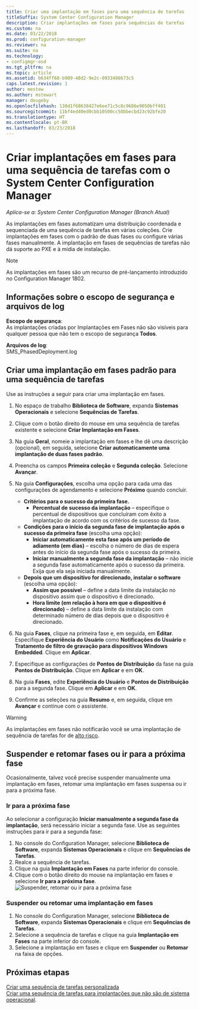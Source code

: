 ```yaml
---
title: Criar uma implantação em fases para uma sequência de tarefas
titleSuffix: System Center Configuration Manager
description: Criar implantações em fases para sequências de tarefas
ms.custom: na
ms.date: 03/22/2018
ms.prod: configuration-manager
ms.reviewer: na
ms.suite: na
ms.technology:
- configmgr-osd
ms.tgt_pltfrm: na
ms.topic: article
ms.assetid: b634ff68-b909-48d2-9e2c-0933486673c5
caps.latest.revision: 1
author: mestew
ms.author: mstewart
manager: dougeby
ms.openlocfilehash: 130d1f68638427e6ee71c5c8c9686e9050bff401
ms.sourcegitcommit: 11bf4ed40ed0cbb10500cc58bbecbd23c92bfe20
ms.translationtype: HT
ms.contentlocale: pt-BR
ms.lasthandoff: 03/23/2018
---
```

# <a name="create-phased-deployments-for-a-task-sequence-with-system-center-configuration-manager"></a>Criar implantações em fases para uma sequência de tarefas com o System Center Configuration Manager

*Aplica-se a: System Center Configuration Manager (Branch Atual)*

As implantações em fases automatizam uma distribuição coordenada e sequenciada de uma sequência de tarefas em várias coleções. Crie implantações em fases com o padrão de duas fases ou configure várias fases manualmente. A implantação em fases de sequências de tarefas não dá suporte ao PXE e à mídia de instalação. 

>[!NOTE]
> As implantações em fases são um recurso de pré-lançamento introduzido no Configuration Manager 1802. <!--1356837-->

## <a name="security-scope-and-log-file-information"></a>Informações sobre o escopo de segurança e arquivos de log

**Escopo de segurança**:</br>
As implantações criadas por Implantações em Fases não são visíveis para qualquer pessoa que não tem o escopo de segurança **Todos**.

**Arquivos de log**: </br>
SMS_PhasedDeployment.log

## <a name="create-a-default-two-phased-deployment-for-a-task-sequence"></a>Criar uma implantação em fases padrão para uma sequência de tarefas

Use as instruções a seguir para criar uma implantação em fases. 

1. No espaço de trabalho **Biblioteca de Software**, expanda **Sistemas Operacionais** e selecione **Sequências de Tarefas**.

2. Clique com o botão direito do mouse em uma sequência de tarefas existente e selecione **Criar Implantação em Fases**. 

3. Na guia **Geral**, nomeie a implantação em fases e lhe dê uma descrição (opcional), em seguida, selecione **Criar automaticamente uma implantação de duas fases padrão**. 

4. Preencha os campos **Primeira coleção** e **Segunda coleção**. Selecione **Avançar**.

5. Na guia **Configurações**, escolha uma opção para cada uma das configurações de agendamento e selecione **Próximo** quando concluir. 
    - **Critérios para o sucesso da primeira fase.** 
        - **Percentual de sucesso da implantação** – especifique o percentual de dispositivos que concluíram com êxito a implantação de acordo com os critérios de sucesso da fase. 
    - **Condições para o início da segunda fase de implantação após o sucesso da primeira fase** (escolha uma opção):
        - **Iniciar automaticamente esta fase após um período de adiamento (em dias)** – escolha o número de dias de espera antes do início da segunda fase após o sucesso da primeira. 
        - **Iniciar manualmente a segunda fase da implantação** – não inicie a segunda fase automaticamente após o sucesso da primeira. Exija que ela seja iniciada manualmente. 
    - **Depois que um dispositivo for direcionado, instalar o software** (escolha uma opção):
        - **Assim que possível** – define a data limite da instalação no dispositivo assim que o dispositivo é direcionado.
        - **Hora limite (em relação à hora em que o dispositivo é direcionado)** – define a data limite da instalação com determinado número de dias depois que o dispositivo é direcionado. 

6. Na guia **Fases**, clique na primeira fase e, em seguida, em **Editar**.  Especifique **Experiência do Usuário** como **Notificações do Usuário** e **Tratamento de filtro de gravação para dispositivos Windows Embedded**. Clique em **Aplicar**.

7. Especifique as configurações de **Pontos de Distribuição** da fase na guia **Pontos de Distribuição**. Clique em **Aplicar** e em **OK**.        

8. Na guia **Fases**, edite **Experiência do Usuário** e **Pontos de Distribuição** para a segunda fase. Clique em **Aplicar** e em **OK**.

9. Confirme as seleções na guia **Resumo** e, em seguida, clique em **Avançar** e continue com o assistente.

>[!WARNING]
>As implantações em fases não notificarão você se uma implantação de sequência de tarefas for de [alto risco](/sccm/protect/understand/settings-to-manage-high-risk-deployments.md). 


## <a name="suspend-and-resume-phases-or-move-to-the-next-phase"></a>Suspender e retomar fases ou ir para a próxima fase
Ocasionalmente, talvez você precise suspender manualmente uma implantação em fases, retomar uma implantação em fases suspensa ou ir para a próxima fase. 

### <a name="move-to-the-next-phase"></a>Ir para a próxima fase
Ao selecionar a configuração **Iniciar manualmente a segunda fase da implantação**, será necessário iniciar a segunda fase. Use as seguintes instruções para ir para a segunda fase: 

1. No console do Configuration Manager, selecione **Biblioteca de Software**, expanda **Sistemas Operacionais** e clique em **Sequências de Tarefas**.
2. Realce a sequência de tarefas.
3. Clique na guia **Implantação em Fases** na parte inferior do console. 
4. Clique com o botão direito do mouse na implantação em fases e selecione **Ir para a próxima fase**.
![Suspender, retomar ou ir para a próxima fase](media/Suspend-phased-deployment.PNG)

### <a name="suspend-or-resume-a-phased-deployment"></a>Suspender ou retomar uma implantação em fases
1. No console do Configuration Manager, selecione **Biblioteca de Software**, expanda **Sistemas Operacionais** e clique em **Sequências de Tarefas**.
2. Selecione a sequência de tarefas e clique na guia **Implantação em Fases** na parte inferior do console. 
3. Selecione a implantação em fases e clique em **Suspender** ou **Retomar** na faixa de opções.

## <a name="next-steps"></a>Próximas etapas
[Criar uma sequência de tarefas personalizada](create-a-custom-task-sequence.md) </br>
[Criar uma sequência de tarefas para implantações que não são de sistema operacional](create-a-task-sequence-for-non-operating-system-deployments.md). 









